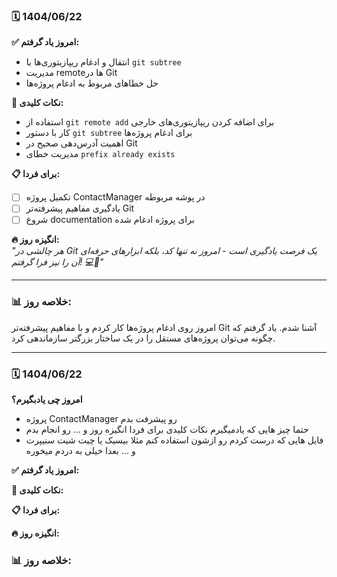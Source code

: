 ### 🗓️ 1404/06/22
**✅ امروز یاد گرفتم:**  
- انتقال و ادغام ریپازیتوری‌ها با `git subtree`  
- مدیریت remoteها در Git  
- حل خطاهای مربوط به ادغام پروژه‌ها  

**🎯 نکات کلیدی:**  
- استفاده از `git remote add` برای اضافه کردن ریپازیتوری‌های خارجی  
- کار با دستور `git subtree` برای ادغام پروژه‌ها  
- اهمیت آدرس‌دهی صحیح در Git  
- مدیریت خطای `prefix already exists`  

**📋 برای فردا:**  
- [ ] تکمیل پروژه ContactManager در پوشه مربوطه  
- [ ] یادگیری مفاهیم پیشرفته‌تر Git  
- [ ] شروع documentation برای پروژه ادغام شده  

**🔥 انگیزه روز:**  
*"هر چالشی در Git یک فرصت یادگیری است - امروز نه تنها کد، بلکه ابزارهای حرفه‌ای آن را نیز فرا گرفتم! 💻🚀"*  

---

### 📊 خلاصه روز:  
امروز روی ادغام پروژه‌ها کار کردم و با مفاهیم پیشرفته‌تر Git آشنا شدم. یاد گرفتم که چگونه می‌توان پروژه‌های مستقل را در یک ساختار بزرگتر سازماندهی کرد.

---
### 🗓️ 1404/06/22

**امروز چی یادبگیرم؟**
- پروژه ContactManager رو پیشرفت بدم
- حتما چیز هایی که یادمیگیرم نکات کلیدی برای فردا انگیزه روز و ... رو انجام بدم
- فایل هایی که درست کردم رو ازشون استفاده کنم مثلا بیسیک یا چیت شیت سنیپرت و ... بعدا خیلی به دردم میخوره

**✅ امروز یاد گرفتم:**

**🎯 نکات کلیدی:**

**📋 برای فردا:**

**🔥 انگیزه روز:**  

### 📊 خلاصه روز: